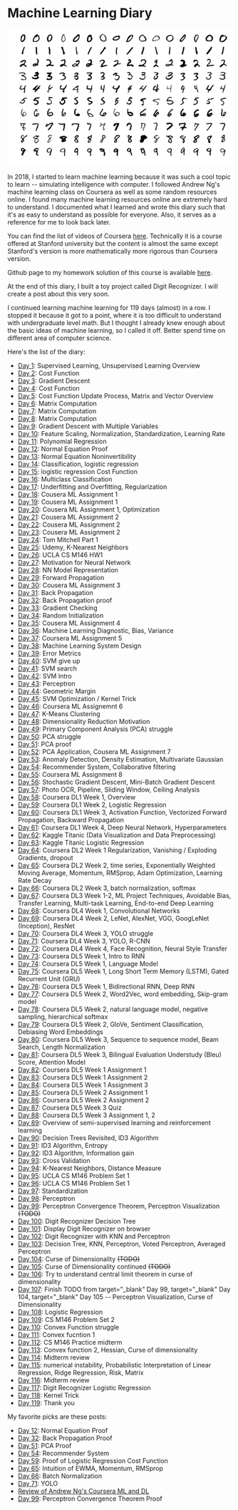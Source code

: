 # Machine Learning Diary

![mld](https://github.com/ioneone/ioneone.github.io/blob/develop/src/markdowns/machine-learning-diary/mld.png?raw=true)

In 2018, I started to learn machine learning because it was
such a cool topic to learn -- simulating intelligence with 
computer. I followed Andrew Ng's machine learning class on 
Coursera as well as some random resources online. I found 
many machine learning resources online are extremely hard 
to understand. I documented what I learned and wrote this 
diary such that it's as easy to understand as possible for 
everyone. Also, it serves as a reference for me to look 
back later.

You can find the list of videos of Coursera <a href="https://www.youtube.com/watch?v=UzxYlbK2c7E&list=PLA89DCFA6ADACE599">here</a>.
Technically it is a course offered at Stanford university 
but the content is almost the same except Stanford's version
is more mathematically more rigorous than Coursera version.

Github page to my homework solution of this course is available
<a href="https://github.com/ioneone/Coursera-Machine-Learning">here</a>.

At the end of this diary, I built a toy project called
Digit Recognizer. I will create a post about this very
soon.

I continued learning machine learning for 119 days (almost) in a row.
I stopped it because it got to a point, where it is too
difficult to understand with undergraduate level math.
But I thought I already knew enough about the basic
ideas of machine learning, so I called it off. Better 
spend time on different area of computer science.

Here's the list of the diary:
<ul>
<li><a href="https://medium.com/@ionejunhong/my-machine-learning-daiary-day-1-cb922e86ea42" target="_blank">Day 1</a>: Supervised Learning, Unsupervised Learning Overview</li>
<li><a href="https://medium.com/@ionejunhong/my-machine-learning-daiary-day-2-c972c3960e9f" target="_blank">Day 2</a>: Cost Function</li>
<li><a href="https://medium.com/@ionejunhong/my-machine-learning-daiary-day-3-874414becf20" target="_blank">Day 3</a>: Gradient Descent</li>
<li><a href="https://medium.com/@ionejunhong/my-machine-learning-daiary-day-4-e8b4eb02e7f8" target="_blank">Day 4</a>: Cost Function</li>
<li><a href="https://medium.com/@ionejunhong/my-machine-learning-daiary-day-5-5d9439bcb190" target="_blank">Day 5</a>: Cost Function Update Process, Matrix and Vector Overview</li>
<li><a href="https://medium.com/@ionejunhong/my-machine-learning-daiary-day-6-2f109d47c1dc" target="_blank">Day 6</a>: Matrix Computation</li>
<li><a href="https://medium.com/@ionejunhong/my-machine-learning-daiary-day-7-21dcae9ace8e" target="_blank">Day 7</a>: Matrix Computation</li>
<li><a href="https://medium.com/@ionejunhong/my-machine-learning-daiary-day-8-42ea360c0825" target="_blank">Day 8</a>: Matrix Computation</li>
<li><a href="https://medium.com/@ionejunhong/my-machine-learning-daiary-day-9-bf55c35d3aff" target="_blank">Day 9</a>: Gradient Descent with Multiple Variables</li>
<li><a href="https://medium.com/@ionejunhong/my-machine-learning-daiary-day-10-fcb1393400a1" target="_blank">Day 10</a>: Feature Scaling, Normalization, Standardization, Learning Rate</li>
<li><a href="https://medium.com/@ionejunhong/my-machine-learning-daiary-day-11-d32f79afdb16" target="_blank">Day 11</a>: Polynomial Regression</li>
<li><a href="https://medium.com/@ionejunhong/my-machine-learning-daiary-day-12-cf604d2a18" target="_blank">Day 12</a>: Normal Equation Proof</li>
<li><a href="https://medium.com/@ionejunhong/my-machine-learning-daiary-day-13-1944a46cad05" target="_blank">Day 13</a>: Normal Equation Noninvertibility</li>
<li><a href="https://medium.com/@ionejunhong/my-machine-learning-daiary-day-14-6cc611baa723" target="_blank">Day 14</a>: Classification, logistic regression</li>
<li><a href="https://medium.com/@ionejunhong/my-machine-learning-daiary-day-15-a34a20db61e" target="_blank">Day 15</a>: logistic regression Cost Function</li>
<li><a href="https://medium.com/@ionejunhong/my-machine-learning-daiary-day-16-d722be348eb4" target="_blank">Day 16</a>: Multiclass Classification</li>
<li><a href="https://medium.com/@ionejunhong/my-machine-learning-daiary-day-17-b2f2d5c12120" target="_blank">Day 17</a>: Underfitting and Overfitting, Regularization</li>
<li><a href="https://medium.com/@ionejunhong/my-machine-learning-daiary-day-18-88c166f6340c" target="_blank">Day 18</a>: Cousera ML Assignment 1</li>
<li><a href="https://medium.com/@ionejunhong/my-machine-learning-daiary-day-19-f30840cab5d9" target="_blank">Day 19</a>: Cousera ML Assignment 1</li>
<li><a href="https://medium.com/@ionejunhong/my-machine-learning-daiary-day-20-1ea66f42710c" target="_blank">Day 20</a>: Cousera ML Assignment 1, Optimization</li>
<li><a href="https://medium.com/@ionejunhong/my-machine-learning-daiary-day-21-ffc88c25ba99" target="_blank">Day 21</a>: Cousera ML Assignment 2</li>
<li><a href="https://medium.com/@ionejunhong/my-machine-learning-daiary-day-22-44749bd7b121" target="_blank">Day 22</a>: Cousera ML Assignment 2</li>
<li><a href="https://medium.com/@ionejunhong/my-machine-learning-daiary-day-23-bf2beda44005" target="_blank">Day 23</a>: Cousera ML Assignment 2</li>
<li><a href="https://medium.com/@ionejunhong/my-machine-learning-daiary-day-24-a527fc78514e" target="_blank">Day 24</a>: Tom Mitchell Part 1</li>
<li><a href="https://medium.com/@ionejunhong/my-machine-learning-daiary-day-25-f44f051269d3" target="_blank">Day 25</a>: Udemy, K-Nearest Neighbors</li>
<li><a href="https://medium.com/@ionejunhong/my-machine-learning-daiary-day-26-3c602548c27d" target="_blank">Day 26</a>: UCLA CS M146 HW1</li>
<li><a href="https://medium.com/@ionejunhong/my-machine-learning-daiary-day-27-6bcc72b02974" target="_blank">Day 27</a>: Motivation for Neural Network</li>
<li><a href="https://medium.com/@ionejunhong/my-machine-learning-daiary-day-28-d8e3397d6bcd" target="_blank">Day 28</a>: NN Model Representation</li>
<li><a href="https://medium.com/@ionejunhong/my-machine-learning-daiary-day-29-2bc130f41e71" target="_blank">Day 29</a>: Forward Propagation</li>
<li><a href="https://medium.com/@ionejunhong/my-machine-learning-daiary-day-30-74ac50e46b27" target="_blank">Day 30</a>: Cousera ML Assignment 3</li>
<li><a href="https://medium.com/@ionejunhong/my-machine-learning-daiary-day-31-85d7a1ab87d5" target="_blank">Day 31</a>: Back Propagation</li>
<li><a href="https://medium.com/@ionejunhong/my-machine-learning-daiary-day-32-cfff8d3ad916" target="_blank">Day 32</a>: Back Propagation proof</li>
<li><a href="https://medium.com/@ionejunhong/my-machine-learning-daiary-day-33-b71e25a3ac49" target="_blank">Day 33</a>: Gradient Checking</li>
<li><a href="https://medium.com/@ionejunhong/my-machine-learning-daiary-day-34-295b7e54ce2b" target="_blank">Day 34</a>: Random Initialization</li>
<li><a href="https://medium.com/@ionejunhong/my-machine-learning-daiary-day-35-5a8bd04de386" target="_blank">Day 35</a>: Cousera ML Assignment 4</li>
<li><a href="https://medium.com/@ionejunhong/my-machine-learning-daiary-day-36-2df42b37ab56" target="_blank">Day 36</a>: Machine Learning Diagnostic, Bias, Variance</li>
<li><a href="https://medium.com/@ionejunhong/my-machine-learning-daiary-day-37-2ddff4b88c8a" target="_blank">Day 37</a>: Coursera ML Assignment 5</li>
<li><a href="https://medium.com/@ionejunhong/my-machine-learning-daiary-day-38-4fc82ae60e76" target="_blank">Day 38</a>: Machine Learning System Design</li>
<li><a href="https://medium.com/@ionejunhong/my-machine-learning-daiary-day-39-165b8837aeed" target="_blank">Day 39</a>: Error Metrics</li>
<li><a href="https://medium.com/@ionejunhong/my-machine-learning-daiary-day-40-4be0688f4101" target="_blank">Day 40</a>: SVM give up</li>
<li><a href="https://medium.com/@ionejunhong/my-machine-learning-daiary-day-41-2e572bf2e4ce" target="_blank">Day 41</a>: SVM search</li>
<li><a href="https://medium.com/@ionejunhong/my-machine-learning-daiary-day-42-ccd9a9b40939" target="_blank">Day 42</a>: SVM Intro</li>
<li><a href="https://medium.com/@ionejunhong/my-machine-learning-daiary-day-43-f5f82c58a933" target="_blank">Day 43</a>: Perceptron</li>
<li><a href="https://medium.com/@ionejunhong/my-machine-learning-daiary-day-44-d403969c3c1f" target="_blank">Day 44</a>: Geometric Margin</li>
<li><a href="https://medium.com/@ionejunhong/my-machine-learning-daiary-day-45-d79ea1eb9b40" target="_blank">Day 45</a>: SVM Optimization / Kernel Trick</li>
<li><a href="https://medium.com/@ionejunhong/my-machine-learning-daiary-day-46-550b4d84c42a" target="_blank">Day 46</a>: Coursera ML Assignemnt 6</li>
<li><a href="https://medium.com/@ionejunhong/my-machine-learning-diary-day-47-995678cfd395" target="_blank">Day 47</a>: K-Means Clustering</li>
<li><a href="https://medium.com/@ionejunhong/my-machine-learning-diary-day-48-b182492ec8b7" target="_blank">Day 48</a>: Dimensionality Reduction Motivation</li>
<li><a href="https://medium.com/@ionejunhong/my-machine-learning-diary-day-49-cec3b5e73e56" target="_blank">Day 49</a>: Primary Component Analysis (PCA) struggle</li>
<li><a href="https://medium.com/@ionejunhong/my-machine-learning-diary-day-50-cd87ffc6f201" target="_blank">Day 50</a>: PCA struggle</li>
<li><a href="https://medium.com/@ionejunhong/my-machine-learning-diary-day-51-835fff858bd8" target="_blank">Day 51</a>: PCA proof</li>
<li><a href="https://medium.com/@ionejunhong/my-machine-learning-diary-day-52-30446a55ab82" target="_blank">Day 52</a>: PCA Application, Cousera ML Assignment 7</li>
<li><a href="https://medium.com/@ionejunhong/my-machine-learning-diary-day-53-cd9768e47d7b" target="_blank">Day 53</a>: Anomaly Detection, Density Estimation, Multivariate Gaussian</li>
<li><a href="https://medium.com/@ionejunhong/my-machine-learning-diary-day-54-15a18bf45b58" target="_blank">Day 54</a>: Recommender System, Collaborative filtering</li>
<li><a href="https://medium.com/@ionejunhong/my-machine-learning-diary-day-55-8d92ee9f5b76" target="_blank">Day 55</a>: Coursera ML Assignment 8</li>
<li><a href="https://medium.com/@ionejunhong/my-machine-learning-diary-day-56-db357d847356" target="_blank">Day 56</a>: Stochastic Gradient Descent, Mini-Batch Gradient Descent</li>
<li><a href="https://medium.com/@ionejunhong/my-machine-learning-diary-day-57-d649e20b596a" target="_blank">Day 57</a>: Photo OCR, Pipeline, Sliding Window, Ceiling Analysis</li>
<li><a href="https://medium.com/@ionejunhong/my-machine-learning-diary-day-58-e2de1016cda0" target="_blank">Day 58</a>: Coursera DL1 Week 1, Overview</li>
<li><a href="https://medium.com/@ionejunhong/my-machine-learning-diary-day-59-254e338f5625" target="_blank">Day 59</a>: Coursera DL1 Week 2, Logistic Regression</li>
<li><a href="https://medium.com/@ionejunhong/my-machine-learning-diary-day-60-b522c410ada8" target="_blank">Day 60</a>: Coursera DL1 Week 3, Activation Function, Vectorized Forward Propagation, Backward Propagation</li>
<li><a href="https://medium.com/@ionejunhong/my-machine-learning-diary-day-61-6e4fa7fb9b38" target="_blank">Day 61</a>: Coursera DL1 Week 4, Deep Neural Network, Hyperparameters</li>
<li><a href="https://medium.com/@ionejunhong/my-machine-learning-diary-day-62-6b9f94ac8dbe" target="_blank">Day 62</a>: Kaggle Titanic (Data Visualization and Data Preprocessing)</li>
<li><a href="https://medium.com/@ionejunhong/my-machine-learning-diary-day-63-5d343c8d3106" target="_blank">Day 63</a>: Kaggle Titanic Logistic Regression</li>
<li><a href="https://medium.com/@ionejunhong/my-machine-learning-diary-day-64-6aef0d4723ee" target="_blank">Day 64</a>: Coursera DL2 Week 1 Regularization, Vanishing / Exploding Gradients, dropout</li>
<li><a href="https://medium.com/@ionejunhong/my-machine-learning-diary-day-65-4b4fabe38ccd" target="_blank">Day 65</a>: Coursera DL2 Week 2, time series, Exponentially Weighted Moving Average, Momentum, RMSprop, Adam Optimization, Learning Rate Decay</li>
<li><a href="https://medium.com/@ionejunhong/my-machine-learning-diary-day-66-41bd486f783e" target="_blank">Day 66</a>: Coursera DL2 Week 3, batch normalization, softmax</li>
<li><a href="https://medium.com/@ionejunhong/my-machine-learning-diary-day-67-ed46e6994c8d" target="_blank">Day 67</a>: Coursera DL3 Week 1-2, ML Project Techniques, Avoidable Bias, Transfer Learning, Multi-task Learning, End-to-end Deep Learning</li>
<li><a href="https://medium.com/@ionejunhong/my-machine-learning-diary-day-68-f025d47e725" target="_blank">Day 68</a>: Coursera DL4 Week 1, Convolutional Networks</li>
<li><a href="https://medium.com/@ionejunhong/my-machine-learning-diary-day-69-b055552c8ee1" target="_blank">Day 69</a>: Coursera DL4 Week 2, LeNet, AlexNet, VGG, GoogLeNet (Inception), ResNet</li>
<li><a href="https://medium.com/@ionejunhong/my-machine-learning-diary-day-70-44d6b4812304" target="_blank">Day 70</a>: Coursera DL4 Week 3, YOLO struggle</li>
<li><a href="https://medium.com/@ionejunhong/my-machine-learning-diary-day-71-24f542f05008" target="_blank">Day 71</a>: Coursera DL4 Week 3, YOLO, R-CNN</li>
<li><a href="https://medium.com/@ionejunhong/my-machine-learning-diary-day-72-19a33c51739e" target="_blank">Day 72</a>: Coursera DL4 Week 4, Face Recognition, Neural Style Transfer</li>
<li><a href="https://medium.com/@ionejunhong/my-machine-learning-diary-day-73-d952eba89c22" target="_blank">Day 73</a>: Coursera DL5 Week 1, Intro to RNN</li>
<li><a href="https://medium.com/@ionejunhong/my-machine-learning-diary-day-74-48195f9e2ee2" target="_blank">Day 74</a>: Coursera DL5 Week 1, Language Model</li>
<li><a href="https://medium.com/@ionejunhong/my-machine-learning-diary-day-75-94e0a1ba2a1d" target="_blank">Day 75</a>: Coursera DL5 Week 1, Long Short Term Memory (LSTM), Gated Recurrent Unit (GRU)</li>
<li><a href="https://medium.com/@ionejunhong/my-machine-learning-diary-day-76-2dae44ecfaab" target="_blank">Day 76</a>: Coursera DL5 Week 1, Bidirectional RNN, Deep RNN</li>
<li><a href="https://medium.com/@ionejunhong/my-machine-learning-diary-day-77-cbdc7421de03" target="_blank">Day 77</a>: Coursera DL5 Week 2, Word2Vec, word embedding, Skip-gram model</li>
<li><a href="https://medium.com/@ionejunhong/my-machine-learning-diary-day-78-c36d602ca9bf" target="_blank">Day 78</a>: Coursera DL5 Week 2, natural language model, negative sampling, hierarchical softmax</li>
<li><a href="https://medium.com/@ionejunhong/my-machine-learning-diary-day-79-f4c7e2473421" target="_blank">Day 79</a>: Coursera DL5 Week 2, GloVe, Sentiment Classification, Debiasing Word Embeddings</li>
<li><a href="https://medium.com/@ionejunhong/my-machine-learning-diary-day-80-8c10d72a8824" target="_blank">Day 80</a>: Coursera DL5 Week 3, Sequence to sequence model, Beam Search, Length Normalization</li>
<li><a href="https://medium.com/@ionejunhong/my-machine-learning-diary-day-81-307677a4882f" target="_blank">Day 81</a>: Coursera DL5 Week 3, Bilingual Evaluation Understudy (Bleu) Score, Attention Model</li>
<li><a href="https://medium.com/@ionejunhong/my-machine-learning-diary-day-82-67cfc7f4302" target="_blank">Day 82</a>: Coursera DL5 Week 1 Assignment 1</li>
<li><a href="https://medium.com/@ionejunhong/my-machine-learning-diary-day-83-aa5c515f6d49" target="_blank">Day 83</a>: Coursera DL5 Week 1 Assignment 2</li>
<li><a href="https://medium.com/@ionejunhong/my-machine-learning-diary-day-84-1936c8d963eb" target="_blank">Day 84</a>: Coursera DL5 Week 1 Assignment 3</li>
<li><a href="https://medium.com/@ionejunhong/my-machine-learning-diary-day-85-dc86625b9431" target="_blank">Day 85</a>: Coursera DL5 Week 2 Assignment 1</li>
<li><a href="https://medium.com/@ionejunhong/my-machine-learning-diary-day-86-d1b0ce18c77c" target="_blank">Day 86</a>: Coursera DL5 Week 2 Assignment 2</li>
<li><a href="https://medium.com/@ionejunhong/my-machine-learning-diary-day-87-2d8337ce4b06" target="_blank">Day 87</a>: Coursera DL5 Week 3 Quiz</li>
<li><a href="https://medium.com/@ionejunhong/my-machine-learning-diary-day-88-9ae7b6f5b95a" target="_blank">Day 88</a>: Coursera DL5 Week 3 Assignment 1, 2</li>
<li><a href="https://medium.com/@ionejunhong/my-machine-learning-diary-day-89-13f511da310e" target="_blank">Day 89</a>: Overview of semi-supervised learning and reinforcement learning</li>
<li><a href="https://medium.com/@ionejunhong/my-machine-learning-diary-day-90-6756a7cf6813" target="_blank">Day 90</a>: Decision Trees Revisited, ID3 Algorithm</li>
<li><a href="https://medium.com/@ionejunhong/my-machine-learning-diary-day-91-1be1f2275abf" target="_blank">Day 91</a>: ID3 Algorithm, Entropy</li>
<li><a href="https://medium.com/@ionejunhong/my-machine-learning-diary-day-92-9f65a868c63b" target="_blank">Day 92</a>: ID3 Algorithm, Information gain</li>
<li><a href="https://medium.com/@ionejunhong/my-machine-learning-diary-day-93-3785915643ed" target="_blank">Day 93</a>: Cross Validation</li>
<li><a href="https://medium.com/@ionejunhong/my-machine-learning-diary-day-94-4058a1609c6f" target="_blank">Day 94</a>: K-Nearest Neighbors, Distance Measure</li>
<li><a href="https://medium.com/@ionejunhong/my-machine-learning-diary-day-95-9a662ea9f0e1" target="_blank">Day 95</a>: UCLA CS M146 Problem Set 1</li>
<li><a href="https://medium.com/@ionejunhong/my-machine-learning-diary-day-96-f239828e5da4" target="_blank">Day 96</a>: UCLA CS M146 Problem Set 1</li>
<li><a href="https://medium.com/@ionejunhong/my-machine-learning-diary-day-97-817271d8a233" target="_blank">Day 97</a>: Standardization</li>
<li><a href="https://medium.com/@ionejunhong/my-machine-learning-diary-day-98-25bf0ce1ea13" target="_blank">Day 98</a>: Perceptron</li>
<li><a href="https://medium.com/@ionejunhong/my-machine-learning-diary-day-99-8ffcaab16e74" target="_blank">Day 99</a>: Perceptron Convergence Theorem, Perceptron Visualization <del>(TODO)</del></li>
<li><a href="https://medium.com/@ionejunhong/my-machine-learning-diary-day-100-a469bf770da4" target="_blank">Day 100</a>: Digit Recognizer Decision Tree</li>
<li><a href="https://medium.com/@ionejunhong/my-machine-learning-diary-day-101-56f91f4bc57a" target="_blank">Day 101</a>: Display Digit Recognizer on browser</li>
<li><a href="https://medium.com/@ionejunhong/my-machine-learning-diary-day-102-a38b3fa6ed17" target="_blank">Day 102</a>: Digit Recognizer with KNN and Perceptron</li>
<li><a href="https://medium.com/@ionejunhong/my-machine-learning-diary-day-103-7912f82dba3d" target="_blank">Day 103</a>: Decision Tree, KNN, Perceptron, Voted Perceptron, Averaged Perceptron</li>
<li><a href="https://medium.com/@ionejunhong/my-machine-learning-diary-day-104-7fce3c3748fd" target="_blank">Day 104</a>: Curse of Dimensionality <del>(TODO)</del></li>
<li><a href="https://medium.com/@ionejunhong/my-machine-learning-diary-day-105-11143297177b" target="_blank">Day 105</a>: Curse of Dimensionality continued <del>(TODO)</del></li>
<li><a href="https://medium.com/@ionejunhong/my-machine-learning-diary-day-106-2cbc9973b094" target="_blank">Day 106</a>: Try to understand central limit theorem in curse of dimensionality</li>
<li><a href="https://medium.com/@ionejunhong/my-machine-learning-diary-day-107-363d75c81262" target="_blank">Day 107</a>: Finish TODO from target="_blank" Day 99, target="_blank" Day 104, target="_blank" Day 105 -- Perceptron Visualization, Curse of Dimensionality</li>
<li><a href="https://medium.com/@ionejunhong/my-machine-learning-diary-day-108-8d9f00794e7e" target="_blank">Day 108</a>: Logistic Regression</li>
<li><a href="https://medium.com/@ionejunhong/my-machine-learning-diary-day-109-bc4149e169da" target="_blank">Day 109</a>: CS M146 Problem Set 2</li>
<li><a href="https://medium.com/@ionejunhong/my-machine-learning-diary-day-110-436168707d06" target="_blank">Day 110</a>: Convex Function struggle</li>
<li><a href="https://medium.com/@ionejunhong/my-machine-learning-diary-day-111-a24323920441" target="_blank">Day 111</a>: Convex fucntion 1</li>
<li><a href="https://medium.com/@ionejunhong/my-machine-learning-diary-day-112-3e0d778473fd" target="_blank">Day 112</a>: CS M146 Practice midterm</li>
<li><a href="https://medium.com/@ionejunhong/my-machine-learning-diary-day-113-4744209c622a" target="_blank">Day 113</a>: Convex function 2, Hessian, Curse of dimensionality</li>
<li><a href="https://medium.com/@ionejunhong/my-machine-learning-diary-day-114-eb0ce9b9281a" target="_blank">Day 114</a>: Midterm review</li>
<li><a href="https://medium.com/@ionejunhong/my-machine-learning-diary-day-115-cc705610e757" target="_blank">Day 115</a>: numerical instability, Probabilistic Interpretation of Linear Regression, Ridge Regression, Risk, Matrix</li>
<li><a href="https://medium.com/@ionejunhong/my-machine-learning-diary-day-116-51832296994e" target="_blank">Day 116</a>: Midterm review</li>
<li><a href="https://medium.com/@ionejunhong/my-machine-learning-diary-day-117-4c0c6f23743c" target="_blank">Day 117</a>: Digit Recognizer Logistic Regression</li>
<li><a href="https://medium.com/@ionejunhong/my-machine-learning-diary-day-118-7f7676ca7b8f" target="_blank">Day 118</a>: Kernel Trick</li>
<li><a href="https://medium.com/@ionejunhong/my-machine-learning-diary-day-119-67baf8bba451" target="_blank">Day 119</a>: Thank you</li>
</ul>

My favorite picks are these posts:
<ul>
<li><a href="https://medium.com/@ionejunhong/my-machine-learning-daiary-day-12-cf604d2a18" target="_blank">Day 12</a>: Normal Equation Proof</li>
<li><a href="https://medium.com/@ionejunhong/my-machine-learning-daiary-day-32-cfff8d3ad916" target="_blank">Day 32</a>: Back Propagation Proof</li>
<li><a href="https://medium.com/@ionejunhong/my-machine-learning-diary-day-51-835fff858bd8" target="_blank">Day 51</a>: PCA Proof</li>
<li><a href="https://medium.com/@ionejunhong/my-machine-learning-diary-day-54-15a18bf45b58" target="_blank">Day 54</a>: Recommender System</li>
<li><a href="https://medium.com/@ionejunhong/my-machine-learning-diary-day-59-254e338f5625" target="_blank">Day 59</a>: Proof of Logistic Regression Cost Function</li>
<li><a href="https://medium.com/@ionejunhong/my-machine-learning-diary-day-65-4b4fabe38ccd" target="_blank">Day 65</a>: Intuition of EWMA, Momentum, RMSprop</li>
<li><a href="https://medium.com/@ionejunhong/my-machine-learning-diary-day-66-41bd486f783e" target="_blank">Day 66</a>: Batch Normalization</li>
<li><a href="https://medium.com/@ionejunhong/my-machine-learning-diary-day-71-24f542f05008" target="_blank">Day 71</a>: YOLO</li>
<li><a href="https://medium.com/@ionejunhong/review-of-andrew-ngs-machine-learning-and-deep-learning-specialization-courses-on-coursera-4f9dc92437e4" target="_blank">Review of Andrew Ng's Coursera ML and DL</a></li>
<li><a href="https://medium.com/@ionejunhong/my-machine-learning-diary-day-99-8ffcaab16e74" target="_blank">Day 99</a>: Perceptron Convergence Theorem Proof</li>
</ul>
